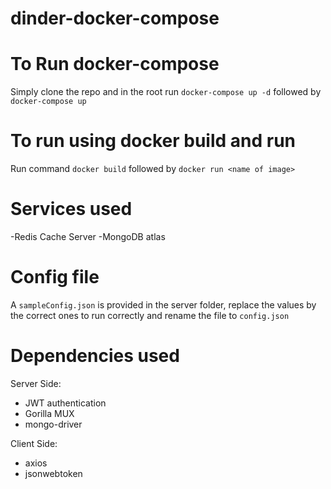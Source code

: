 # dinder-docker-compose

# To Run docker-compose
Simply clone the repo and in the root run `docker-compose up -d` followed by `docker-compose up`

# To run using docker build and run
Run command `docker build` followed by `docker run <name of image>`

# Services used
-Redis Cache Server
-MongoDB atlas

# Config file
A `sampleConfig.json` is provided in the server folder, replace the values by the correct ones to run correctly and rename the file to `config.json`

# Dependencies used
Server Side:
- JWT authentication
- Gorilla MUX
- mongo-driver

Client Side:
- axios
- jsonwebtoken
